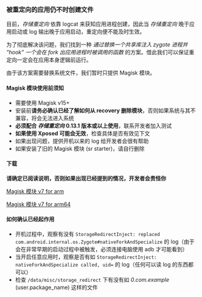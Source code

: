 ### 被重定向的应用仍不时创建文件

目前，_存储重定向_ 依靠 logcat 来获知应用进程创建，因此当 _存储重定向_ 晚于应用启动或 log 输出晚于应用启动，重定向便不能及时生效。

为了彻底解决该问题，我们找到一种 _通过替换一个共享库注入 zygote 进程并 "hook" 一个会在 fork 出应用进程时被调用的函数_ 的方案。借此我们可以保证重定向一定会在应用本身逻辑前运行。

由于该方案需要替换系统文件，我们暂时只提供 Magisk 模块。

#### Magisk 模块使用前须知

* 需要使用 Magisk v15+
* 安装前**请务必确认已经了解如何从 recovery 删除模块**，否则如果系统与其不兼容，将会无法进入系统
* **必须配合 _存储重定向_ 0.13.1 版本或以上使用**，联系开发者加入测试
* **如果使用 Xposed 可能会无效**，检查具体是否有效见下文
* 如果出现问题，提供开机以来的 log 给开发者会很有帮助
* 如果安装了旧的 Magisk 模块 (sr starter)，请自行删除

#### 下载

**请确定已阅读说明，否则如果出现已经提到的情况，开发者会责怪你**

[Magisk 模块 v7 for arm](https://github.com/RikkaApps/StorageRedirect-assets/releases/download/assets/magisk-sr-native-inject-arm-v7.zip)

[Magisk 模块 v7 for arm64](https://github.com/RikkaApps/StorageRedirect-assets/releases/download/assets/magisk-sr-native-inject-arm64-v7.zip)

#### 如何确认已经起作用

* 开机过程中，观察有没有 `StorageRedirectInject: replaced com.android.internal.os.Zygote#nativeForkAndSpecialize` 的 log（由于会在非常早期的启动过程中被触发，必须连接电脑使用 adb 才可能看到）
* 当开启任意应用时，观察是否有如 `StorageRedirectInject: nativeForkAndSpecialize called, uid=` 的 log（任何可以读 log 的东西都可以）
* 检查 `/data/misc/storage_redirect` 下有没有如 _0.com.example_ (user.package_name) 这样的文件
